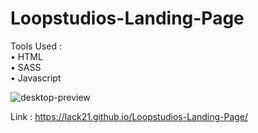 # Loopstudios-Landing-Page

Tools Used :  
  • HTML  
  • SASS  
  • Javascript  
  
![desktop-preview](https://user-images.githubusercontent.com/100687592/233615208-6da59e91-beaa-4232-bba3-c0a74712d64b.jpg)

Link : https://lack21.github.io/Loopstudios-Landing-Page/

